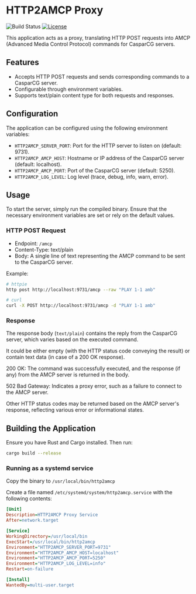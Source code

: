 # HTTP2AMCP Proxy

![Build Status](https://github.com/aveco-automation/http2amcp/actions/workflows/build.yml/badge.svg)
[![License](https://img.shields.io/badge/License-Apache_2.0-blue.svg)](https://opensource.org/licenses/Apache-2.0)

This application acts as a proxy, translating HTTP POST requests 
into AMCP (Advanced Media Control Protocol) commands for CasparCG servers.

## Features

- Accepts HTTP POST requests and sends corresponding commands to a CasparCG server.
- Configurable through environment variables.
- Supports text/plain content type for both requests and responses.

## Configuration

The application can be configured using the following environment variables:

- `HTTP2AMCP_SERVER_PORT`: Port for the HTTP server to listen on (default: 9731).
- `HTTP2AMCP_AMCP_HOST`: Hostname or IP address of the CasparCG server (default: localhost).
- `HTTP2AMCP_AMCP_PORT`: Port of the CasparCG server (default: 5250).
- `HTTP2AMCP_LOG_LEVEL`: Log level (trace, debug, info, warn, error).

## Usage

To start the server, simply run the compiled binary. 
Ensure that the necessary environment variables are set or rely on the default values.


### HTTP POST Request

- Endpoint: `/amcp`
- Content-Type: text/plain
- Body: A single line of text representing the AMCP command to be sent to the CasparCG server.

Example:

```bash
# httpie
http post http://localhost:9731/amcp --raw "PLAY 1-1 amb"

# curl
curl -X POST http://localhost:9731/amcp -d "PLAY 1-1 amb"
```

### Response

The response body (`text/plain`) contains the reply from the CasparCG server, which varies based on the executed command. 

It could be either empty (with the HTTP status code conveying the result) or contain text data (in case of a 200 OK response).

200 OK: The command was successfully executed, and the response (if any) from the AMCP server is returned in the body.

502 Bad Gateway: Indicates a proxy error, such as a failure to connect to the AMCP server.

Other HTTP status codes may be returned based on the AMCP server's response, reflecting various error or informational states.

## Building the Application

Ensure you have Rust and Cargo installed. Then run:

```bash
cargo build --release
```

### Running as a systemd service

Copy the binary to `/usr/local/bin/http2amcp`

Create a file named `/etc/systemd/system/http2amcp.service` with the following contents:

```ini
[Unit]
Description=HTTP2AMCP Proxy Service
After=network.target

[Service]
WorkingDirectory=/usr/local/bin
ExecStart=/usr/local/bin/http2amcp
Environment="HTTP2AMCP_SERVER_PORT=9731"
Environment="HTTP2AMCP_AMCP_HOST=localhost"
Environment="HTTP2AMCP_AMCP_PORT=5250"
Environment="HTTP2AMCP_LOG_LEVEL=info"
Restart=on-failure

[Install]
WantedBy=multi-user.target
```

